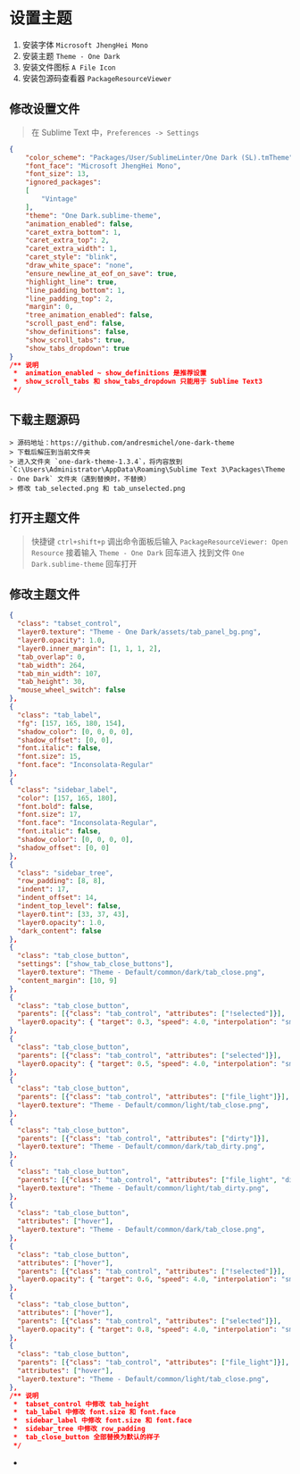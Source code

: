 # 设置主题

1. 安装字体 `Microsoft JhengHei Mono`
2. 安装主题 `Theme - One Dark`
3. 安装文件图标 `A File Icon`
4. 安装包源码查看器 `PackageResourceViewer`


## 修改设置文件

> 在 Sublime Text 中，`Preferences -> Settings`  

```json
{
	"color_scheme": "Packages/User/SublimeLinter/One Dark (SL).tmTheme",
	"font_face": "Microsoft JhengHei Mono",
	"font_size": 13,
	"ignored_packages":
	[
		"Vintage"
	],
	"theme": "One Dark.sublime-theme",
	"animation_enabled": false,
	"caret_extra_bottom": 1,
	"caret_extra_top": 2,
	"caret_extra_width": 1,
	"caret_style": "blink",
	"draw_white_space": "none",
	"ensure_newline_at_eof_on_save": true,
	"highlight_line": true,
	"line_padding_bottom": 1,
	"line_padding_top": 2,
	"margin": 0,
	"tree_animation_enabled": false,
	"scroll_past_end": false,
	"show_definitions": false,
	"show_scroll_tabs": true,
	"show_tabs_dropdown": true
}
/** 说明
 *  animation_enabled ~ show_definitions 是推荐设置
 *  show_scroll_tabs 和 show_tabs_dropdown 只能用于 Sublime Text3
 */
```

## 下载主题源码

	> 源码地址：https://github.com/andresmichel/one-dark-theme
	> 下载后解压到当前文件夹
	> 进入文件夹 `one-dark-theme-1.3.4`，将内容放到 `C:\Users\Administrator\AppData\Roaming\Sublime Text 3\Packages\Theme - One Dark` 文件夹（遇到替换时，不替换）
	> 修改 tab_selected.png 和 tab_unselected.png


## 打开主题文件
> 快捷键 `ctrl+shift+p` 调出命令面板后输入 `PackageResourceViewer: Open Resource`
> 接着输入 `Theme - One Dark` 回车进入
> 找到文件 `One Dark.sublime-theme` 回车打开


## 修改主题文件

```json
{
  "class": "tabset_control",
  "layer0.texture": "Theme - One Dark/assets/tab_panel_bg.png",
  "layer0.opacity": 1.0,
  "layer0.inner_margin": [1, 1, 1, 2],
  "tab_overlap": 0,
  "tab_width": 264,
  "tab_min_width": 107,
  "tab_height": 30,
  "mouse_wheel_switch": false
},
{
  "class": "tab_label",
  "fg": [157, 165, 180, 154],
  "shadow_color": [0, 0, 0, 0],
  "shadow_offset": [0, 0],
  "font.italic": false,
  "font.size": 15,
  "font.face": "Inconsolata-Regular"
},
{
  "class": "sidebar_label",
  "color": [157, 165, 180],
  "font.bold": false,
  "font.size": 17,
  "font.face": "Inconsolata-Regular",
  "font.italic": false,
  "shadow_color": [0, 0, 0, 0],
  "shadow_offset": [0, 0]
},
{
  "class": "sidebar_tree",
  "row_padding": [8, 8],
  "indent": 17,
  "indent_offset": 14,
  "indent_top_level": false,
  "layer0.tint": [33, 37, 43],
  "layer0.opacity": 1.0,
  "dark_content": false
},
{
  "class": "tab_close_button",
  "settings": ["show_tab_close_buttons"],
  "layer0.texture": "Theme - Default/common/dark/tab_close.png",
  "content_margin": [10, 9]
},
{
  "class": "tab_close_button",
  "parents": [{"class": "tab_control", "attributes": ["!selected"]}],
  "layer0.opacity": { "target": 0.3, "speed": 4.0, "interpolation": "smoothstep" },
},
{
  "class": "tab_close_button",
  "parents": [{"class": "tab_control", "attributes": ["selected"]}],
  "layer0.opacity": { "target": 0.5, "speed": 4.0, "interpolation": "smoothstep" },
},
{
  "class": "tab_close_button",
  "parents": [{"class": "tab_control", "attributes": ["file_light"]}],
  "layer0.texture": "Theme - Default/common/light/tab_close.png",
},
{
  "class": "tab_close_button",
  "parents": [{"class": "tab_control", "attributes": ["dirty"]}],
  "layer0.texture": "Theme - Default/common/dark/tab_dirty.png",
},
{
  "class": "tab_close_button",
  "parents": [{"class": "tab_control", "attributes": ["file_light", "dirty"]}],
  "layer0.texture": "Theme - Default/common/light/tab_dirty.png",
},
{
  "class": "tab_close_button",
  "attributes": ["hover"],
  "layer0.texture": "Theme - Default/common/dark/tab_close.png",
},
{
  "class": "tab_close_button",
  "attributes": ["hover"],
  "parents": [{"class": "tab_control", "attributes": ["!selected"]}],
  "layer0.opacity": { "target": 0.6, "speed": 4.0, "interpolation": "smoothstep" },
},
{
  "class": "tab_close_button",
  "attributes": ["hover"],
  "parents": [{"class": "tab_control", "attributes": ["selected"]}],
  "layer0.opacity": { "target": 0.8, "speed": 4.0, "interpolation": "smoothstep" },
},
{
  "class": "tab_close_button",
  "parents": [{"class": "tab_control", "attributes": ["file_light"]}],
  "attributes": ["hover"],
  "layer0.texture": "Theme - Default/common/light/tab_close.png",
},
/** 说明
 *  tabset_control 中修改 tab_height
 *  tab_label 中修改 font.size 和 font.face
 *  sidebar_label 中修改 font.size 和 font.face  
 *  sidebar_tree 中修改 row_padding  
 *  tab_close_button 全部替换为默认的样子
 */
```

































*
